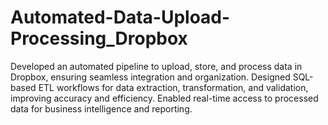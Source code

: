 # Automated-Data-Upload-Processing_Dropbox
Developed an automated pipeline to upload, store, and process data in Dropbox, ensuring seamless integration and organization. Designed SQL-based ETL workflows for data extraction, transformation, and validation, improving accuracy and efficiency. Enabled real-time access to processed data for business intelligence and reporting.
